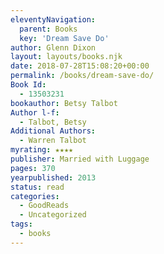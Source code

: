 ```yaml
---
eleventyNavigation:
  parent: Books
  key: 'Dream Save Do'
author: Glenn Dixon
layout: layouts/books.njk
date: 2018-07-28T15:08:20+00:00
permalink: /books/dream-save-do/
Book Id:
  - 13503231
bookauthor: Betsy Talbot
Author l-f:
  - Talbot, Betsy
Additional Authors:
  - Warren Talbot
myrating: ★★★★
publisher: Married with Luggage
pages: 370
yearpublished: 2013
status: read
categories:
  - GoodReads
  - Uncategorized
tags:
  - books
---
```

